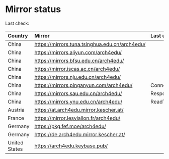 <script src="./time.js"></script>
# Mirror status
Last check: <script type="text/javascript">localize(1670318373.9341753);</script>

|Country|Mirror|Last update|
|:------|:-----|:----------|
|China|https://mirrors.tuna.tsinghua.edu.cn/arch4edu/|<script type="text/javascript">localize(1670308429);</script>|
|China|https://mirrors.aliyun.com/arch4edu/|<script type="text/javascript">localize(1670222154);</script>|
|China|https://mirrors.bfsu.edu.cn/arch4edu/|<script type="text/javascript">localize(1670265315);</script>|
|China|https://mirror.iscas.ac.cn/arch4edu/|<script type="text/javascript">localize(1670265315);</script>|
|China|https://mirrors.nju.edu.cn/arch4edu/|<script type="text/javascript">localize(1670222154);</script>|
|China|https://mirrors.pinganyun.com/arch4edu/|ConnectTimeout|
|China|https://mirrors.sau.edu.cn/arch4edu/|Response 500|
|China|https://mirrors.ynu.edu.cn/arch4edu/|ReadTimeout|
|Austria|https://at.arch4edu.mirror.kescher.at/|<script type="text/javascript">localize(1670265315);</script>|
|France|https://mirror.lesviallon.fr/arch4edu/|<script type="text/javascript">localize(1670265315);</script>|
|Germany|https://pkg.fef.moe/arch4edu/|<script type="text/javascript">localize(1670265315);</script>|
|Germany|https://de.arch4edu.mirror.kescher.at/|<script type="text/javascript">localize(1670265315);</script>|
|United States|https://arch4edu.keybase.pub/|<script type="text/javascript">localize(1670265315);</script>|

<script src="./tablefilter/tablefilter.js"></script>
<script src="./table.js"></script>